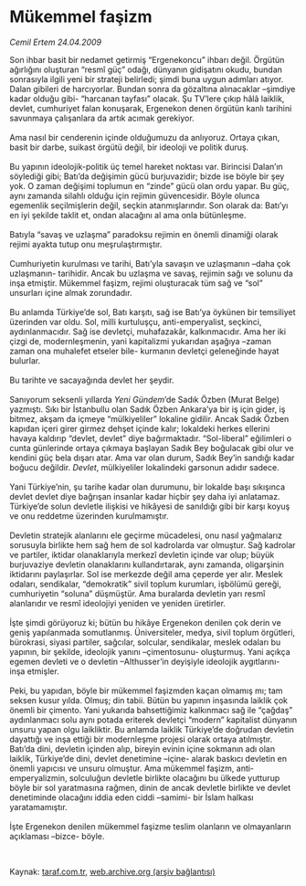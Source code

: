 # Mükemmel faşizm

*Cemil Ertem 24.04.2009*

<div class="taraf_structure_2col_1zq">
<div class="margen_n">



 <p>Son ihbar basit bir nedamet getirmiş “Ergenekoncu” ihbarı değil. Örgütün ağırlığını oluşturan “resmî güç” odağı, dünyanın gidişatını okudu, bundan sonrasıyla ilgili yeni bir strateji belirledi; şimdi buna uygun adımları atıyor. Dalan gibileri de harcıyorlar. Bundan sonra da gözaltına alınacaklar –şimdiye kadar olduğu gibi- “harcanan tayfası” olacak. Şu TV’lere çıkıp hâlâ laiklik, devlet, cumhuriyet falan konuşarak, Ergenekon denen örgütün kanlı tarihini savunmaya çalışanlara da artık acımak gerekiyor. <br/><br/>Ama nasıl bir cenderenin içinde olduğumuzu da anlıyoruz. Ortaya çıkan, basit bir darbe, suikast örgütü değil, bir ideoloji ve politik duruş. <br/><br/>Bu yapının ideolojik-politik üç temel hareket noktası var. Birincisi Dalan’ın söylediği gibi; Batı’da değişimin gücü burjuvazidir; bizde ise böyle bir şey yok. O zaman değişimi toplumun en “zinde” gücü olan ordu yapar. Bu güç, aynı zamanda silahlı olduğu için rejimin güvencesidir. Böyle olunca egemenlik seçilmişlerin değil, seçkin atanmışlarındır. Son olarak da: Batı’yı en iyi şekilde taklit et, ondan alacağını al ama onla bütünleşme. <br/><br/>Batıyla “savaş ve uzlaşma” paradoksu rejimin en önemli dinamiği olarak rejimi ayakta tutup onu meşrulaştırmıştır. <br/><br/>Cumhuriyetin kurulması ve tarihi, Batı’yla savaşın ve uzlaşmanın –daha çok uzlaşmanın- tarihidir. Ancak bu uzlaşma ve savaş, rejimin sağı ve solunu da inşa etmiştir. Mükemmel faşizm, rejimi oluşturacak tüm sağ ve “sol” unsurları içine almak zorundadır. <br/><br/>Bu anlamda Türkiye’de sol, Batı karşıtı, sağ ise Batı’ya öykünen bir temsiliyet üzerinden var oldu. Sol, milli kurtuluşçu, anti-emperyalist, seçkinci, aydınlanmacıdır. Sağ ise devletçi, muhafazakâr, kalkınmacıdır. Ama her iki çizgi de, modernleşmenin, yani kapitalizmi yukarıdan aşağıya –zaman zaman ona muhalefet etseler bile- kurmanın devletçi geleneğinde hayat bulurlar. <br/><br/>Bu tarihte ve sacayağında devlet her şeydir. <br/><br/>Sanıyorum seksenli yıllarda <i>Yeni Gündem</i>’de Sadık Özben (Murat Belge) yazmıştı. Sıkı bir İstanbullu olan Sadık Özben Ankara’ya bir iş için gider, iş bitmez, akşam da içmeye “mülkiyeliler” lokaline gidilir. Ancak Sadık Özben kapıdan içeri girer girmez dehşet içinde kalır; lokaldeki herkes ellerini havaya kaldırıp “devlet, devlet” diye bağırmaktadır. “Sol-liberal” eğilimleri o cunta günlerinde ortaya çıkmaya başlayan Sadık Bey boğulacak gibi olur ve kendini güç bela dışarı atar. Ama var olan durum, Sadık Bey’in sandığı kadar boğucu değildir. <i>Devlet</i>, mülkiyeliler lokalindeki garsonun adıdır sadece. <br/><br/>Yani Türkiye’nin, şu tarihe kadar olan durumunu, bir lokalde başı sıkışınca devlet devlet diye bağrışan insanlar kadar hiçbir şey daha iyi anlatamaz. Türkiye’de solun devletle ilişkisi ve hikâyesi de sanıldığı gibi bir karşı koyuş ve onu reddetme üzerinden kurulmamıştır. <br/><br/>Devletin stratejik alanlarını ele geçirme mücadelesi, onu nasıl yağmalarız sorusuyla birlikte hem sağ hem de sol kadrolarda var olmuştur. Sağ kadrolar ve partiler, iktidar olanaklarıyla merkezî devletin içinde var olup; büyük burjuvaziye devletin olanaklarını kullandırtarak, aynı zamanda, oligarşinin iktidarını paylaşırlar. Sol ise merkezde değil ama çeperde yer alır. Meslek odaları, sendikalar, “demokratik” sivil toplum kurumları, işbölümü gereği, cumhuriyetin “soluna” düşmüştür. Ama buralarda devletin yarı resmî alanlarıdır ve resmî ideolojiyi yeniden ve yeniden üretirler. <br/><br/>İşte şimdi görüyoruz ki; bütün bu hikâye Ergenekon denilen çok derin ve geniş yapılanmada somutlanmış. Üniversiteler, medya, sivil toplum örgütleri, bürokrasi, siyasi partiler, sağcılar, solcular, sendikalar, meslek odaları bu yapının, bir şekilde, ideolojik yanını –çimentosunu- oluşturmuş. Yani açıkça egemen devleti ve o devletin –Althusser’in deyişiyle ideolojik aygıtlarını- inşa etmişler. <br/><br/>Peki, bu yapıdan, böyle bir mükemmel faşizmden kaçan olmamış mı; tam seksen kusur yılda. Olmuş; din tabii. Bütün bu yapının inşasında laiklik çok önemli bir çimento. Yani yukarıda bahsettiğimiz kalkınmacı sağ ile “çağdaş” aydınlanmacı solu aynı potada eriterek devletçi “modern” kapitalist dünyanın unsuru yapan olgu laikliktir. Bu anlamda laiklik Türkiye’de doğrudan devletin dayattığı ve inşa ettiği bir modernleşme projesi olarak ortaya atılmıştır. Batı’da dini, devletin içinden alıp, bireyin evinin içine sokmanın adı olan laiklik, Türkiye’de dini, devlet denetimine –içine- alarak baskıcı devletin en önemli yapıcısı ve unsuru olmuştur. Ama mükemmel faşizm, anti-emperyalizmin, solculuğun devletle birlikte olacağını bu ülkede yutturup böyle bir sol yaratmasına rağmen, dinin de ancak devletle birlikte ve devlet denetiminde olacağını iddia eden ciddi –samimi- bir İslam halkası yaratamamıştır. <br/><br/>İşte Ergenekon denilen mükemmel faşizme teslim olanların ve olmayanların açıklaması –bizce- böyle. </p>

<br/>


<div id="taraf_not">
</div>

</div>


</div>

Kaynak: [taraf.com.tr](http://www.taraf.com.tr:80/makale/5197.htm), [web.archive.org (arşiv bağlantısı)](http://web.archive.org/web/20090429210412/http://www.taraf.com.tr:80/makale/5197.htm)
